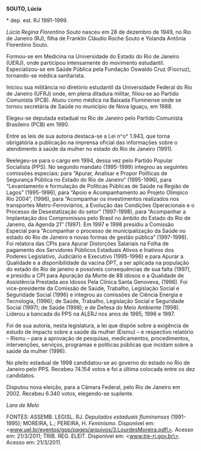 **SOUTO, Lúcia**

\* dep. est. RJ 1991-1999.

*Lúcia Regina Florentino Souto* nasceu em 28 de dezembro de 1949, no Rio
de Janeiro (RJ), filha de Franklin Cláudio Roche Souto e Yolanda Antônia
Florentino Souto.

Formou-se em Medicina na Universidade do Estado do Rio de Janeiro
(UERJ), onde participou intensamente do movimento estudantil.
Especializou-se em Saúde Pública pela Fundação Oswaldo Cruz (Fiocruz),
tornando-se médica sanitarista.

Iniciou sua militância no diretório estudantil da Universidade Federal
do Rio de Janeiro (UFRJ) onde, em plena ditadura militar, filiou-se ao
Partido Comunista (PCB). Atuou como médica na Baixada Fluminense onde se
tornou secretária de Saúde no município de Nova Iguaçu, em 1988.

Elegeu-se deputada estadual no Rio de Janeiro pelo Partido Comunista
Brasileiro (PCB) em 1990.

Entre as leis de sua autoria destaca-se a Lei n^o^ 1.943, que torna
obrigatória a publicação na imprensa oficial das informações sobre o
atendimento à saúde da mulher no estado do Rio de Janeiro (1991).

Reelegeu-se para o cargo em 1994, dessa vez pelo Partido Popular
Socialista (PPS). No segundo mandato (1995-1999) integrou as seguintes
comissões especiais: para “Apurar, Analisar e Propor Políticas de
Segurança Pública no Estado do Rio de Janeiro” (1995-1996), para
“Levantamento e formulação de Políticas Públicas de Saúde na Região de
Lagos” (1995-1996), para “Apoio e Acompanhamento ao Projeto Olímpico Rio
2004”, (1996), para “Acompanhar os investimentos realizados nos
transportes Metro-Ferroviários, a Evolução das Condições Operacionais e
o Processo de Desestatização do setor” (1997-1998), para “Acompanhar a
Implantação dos Compromissos pelo Brasil no âmbito do Estado do Rio de
Janeiro, da Agenda 21” (1997). Em 1997 e 1998 presidiu a Comissão
Especial para “Acompanhar o processo de municipalização da Saúde no
estado do Rio de Janeiro e novas formas de gestão pública” (1997-1998).
Foi relatora das CPIs para Apurar Distorções Salariais na Folha de
pagamento dos Servidores Públicos Estaduais Ativos e Inativos dos
Poderes Legislativo, Judiciário e Executivo (1995-1996) e para Apurar a
Qualidade e a disponibilidade da vacina DPT, a ser aplicada na população
do estado do Rio de janeiro e possíveis consequências de sua falta
(1997), e presidiu a CPI para Apuração da Morte de 88 idosos e a
Qualidade de Assistência Prestada aos Idosos Pela Clínica Santa
Genoveva, (1996). Foi vice-presidente da Comissão de Saúde, Trabalho,
Legislação Social e Seguridade Social (1996) e integrou as comissões de
Ciência Energia e Tecnologia, (1996); de Saúde, Trabalho, Legislação
Social e Seguridade Social (1997); de Saúde (1998); e de Defesa do Meio
Ambiente (1998). Liderou a bancada do PPS na ALERJ nos anos de 1995,
1996 e 1997.

Foi de sua autoria, nesta legislatura, a lei que dispõe sobre a
exigência de estudo de impacto sobre a saúde da mulher (Eismu) – e
respectivo relatório – Rismu – para a aprovação de pesquisas,
medicamentos, procedimentos, intervenções, serviços, programas e
políticas públicas que incidam sobre a saúde da mulher (1996).

No pleito estadual de 1998 candidatou-se ao governo do estado no Rio de
Janeiro pelo PPS. Recebeu 74.154 votos e foi a última colocada entre os
dez candidatos.

Disputou nova eleição, para a Câmara Federal, pelo Rio de Janeiro em
2002. Recebeu 6.340 votos, elegendo-se suplente.

*Lara de Melo*

FONTES: ASSEMB. LEGISL. RJ. *Deputados estaduais fluminenses*
(1991-1995); MOREIRA, L.; PEREIRA, H. *Feminismo*. Disponível em:
\<www.uel.br/eventos/gpp/pages/arquivos/3.LourdesMoreira.pdf\>. Acesso
em: 21/3/2011; TRIB. REG. ELEIT. Disponível em: \<www.tre-rj.gov.br\>.
Acesso em: 21/3/2011.
